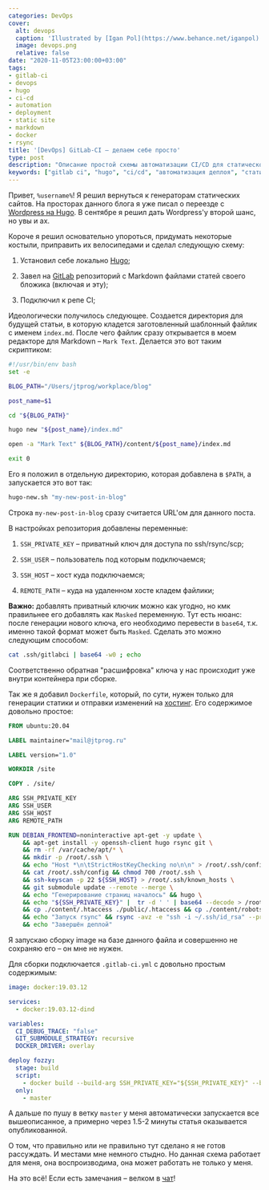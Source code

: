 ```yaml
---
categories: DevOps
cover:
  alt: devops
  caption: 'Illustrated by [Igan Pol](https://www.behance.net/iganpol)'
  image: devops.png
  relative: false
date: "2020-11-05T23:00:00+03:00"
tags:
- gitlab-ci
- devops
- hugo
- ci-cd
- automation
- deployment
- static site
- markdown
- docker
- rsync
title: '[DevOps] GitLab-CI – делаем себе просто'
type: post
description: "Описание простой схемы автоматизации CI/CD для статического сайта на Hugo с использованием GitLab CI, Docker и rsync для деплоя."
keywords: ["gitlab ci", "hugo", "ci/cd", "автоматизация деплоя", "статический сайт", "docker", "rsync", "gitlab pipeline", "devops", "markdown blog"]
---
```


Привет, `%username%`! Я решил вернуться к генераторам статических сайтов. На просторах данного блога я уже писал о переезде с [Wordpress на Hugo](https://jtprog.ru/gohugo/). В сентябре я решил дать Wordpress'у второй шанс, но увы и ах.

Короче я решил основательно упороться, придумать некоторые костыли, приправить их велосипедами и сделал следующую схему:

1. Установил себе локально [Hugo](https://gohugo.io);

2. Завел на [GitLab](https://gitlab.com) репозиторий с Markdown файлами статей своего бложика (включая и эту);

3. Подключил к репе CI;

Идеологически получилось следующее. Создается директория для будущей статьи, в которую кладется заготовленный шаблонный файлик с именем `index.md`. После чего файлик сразу открывается в моем редакторе для Markdown – `Mark Text`. Делается это вот таким скриптиком:

```bash
#!/usr/bin/env bash
set -e

BLOG_PATH="/Users/jtprog/workplace/blog"

post_name=$1

cd "${BLOG_PATH}"

hugo new "${post_name}/index.md"

open -a "Mark Text" ${BLOG_PATH}/content/${post_name}/index.md

exit 0
```

Его я положил в отдельную директорию, которая добавлена в `$PATH`, а запускается это вот так:

```bash
hugo-new.sh "my-new-post-in-blog"
```

Строка `my-new-post-in-blog` сразу считается URL'ом для данного поста.

В настройках репозитория добавлены переменные:

1. `SSH_PRIVATE_KEY` – приватный ключ для доступа по ssh/rsync/scp;

2. `SSH_USER` – пользователь под которым подключаемся;

3. `SSH_HOST` – хост куда подключаемся;

4. `REMOTE_PATH` – куда на удаленном хосте кладем файлики;

**Важно:** добавлять приватный ключик можно как угодно, но кмк правильнее его добавлять как `Masked` переменную. Тут есть нюанс: после генерации нового ключа, его необходимо перевести в `base64`, т.к. именно такой формат может быть `Masked`. Сделать это можно следующим способом:

```bash
cat .ssh/gitlabci | base64 -w0 ; echo
```

Соответственно обратная "расшифровка" ключа у нас происходит уже внутри контейнера при сборке.

Так же я добавил `Dockerfile`, который, по сути, нужен только для генерации статики и отправки изменений на [хостинг](https://fozzy.com/aff.php?aff=1116). Его содержимое довольно простое:

```dockerfile
FROM ubuntu:20.04

LABEL maintainer="mail@jtprog.ru"

LABEL version="1.0"

WORKDIR /site

COPY . /site/

ARG SSH_PRIVATE_KEY
ARG SSH_USER
ARG SSH_HOST
ARG REMOTE_PATH

RUN DEBIAN_FRONTEND=noninteractive apt-get -y update \
    && apt-get install -y openssh-client hugo rsync git \
    && rm -rf /var/cache/apt/* \
    && mkdir -p /root/.ssh \
    && echo "Host *\n\tStrictHostKeyChecking no\n\n" > /root/.ssh/config \
    && cat /root/.ssh/config && chmod 700 /root/.ssh \
    && ssh-keyscan -p 22 ${SSH_HOST} > /root/.ssh/known_hosts \
    && git submodule update --remote --merge \
    && echo "Генерирование страниц началось" && hugo \
    && echo "${SSH_PRIVATE_KEY}" |  tr -d ' ' | base64 --decode > /root/.ssh/id_rsa && chmod 600 /root/.ssh/id_rsa && cat /root/.ssh/id_rsa \
    && cp ./content/.htaccess ./public/.htaccess && cp ./content/robots.txt ./public/robots.txt \
    && echo "Запуск rsync" && rsync -avz -e "ssh -i ~/.ssh/id_rsa" --progress --delete public/ ${SSH_USER}@${SSH_HOST}:${REMOTE_PATH} \
    && echo "Завершён деплой"

```

Я запускаю сборку image на базе данного файла и совершенно не сохраняю его – он мне не нужен.

Для сборки подключается `.gitlab-ci.yml` с довольно простым содержимым:

```yaml
image: docker:19.03.12

services:
  - docker:19.03.12-dind

variables:
  CI_DEBUG_TRACE: "false"
  GIT_SUBMODULE_STRATEGY: recursive
  DOCKER_DRIVER: overlay

deploy fozzy:
  stage: build
  script:
    - docker build --build-arg SSH_PRIVATE_KEY="${SSH_PRIVATE_KEY}" --build-arg SSH_USER="${SSH_USER}" --build-arg SSH_HOST="${SSH_HOST}" --build-arg REMOTE_PATH="${REMOTE_PATH}" --cache-from $CI_REGISTRY_IMAGE:latest --tag $CI_REGISTRY_IMAGE:$CI_COMMIT_SHA --tag $CI_REGISTRY_IMAGE:latest .
  only:
    - master

```

А дальше по пушу в ветку `master` у меня автоматически запускается все вышеописанное, а примерно через 1.5-2 минуты статья оказывается опубликованной.

О том, что правильно или не правильно тут сделано я не готов рассуждать. И местами мне немного стыдно. Но данная схема работает для меня, она воспроизводима, она может работать не только у меня.

На это всё! Если есть замечания – велком в [чат](https://ttttt.me/jtprogru_chat)!
